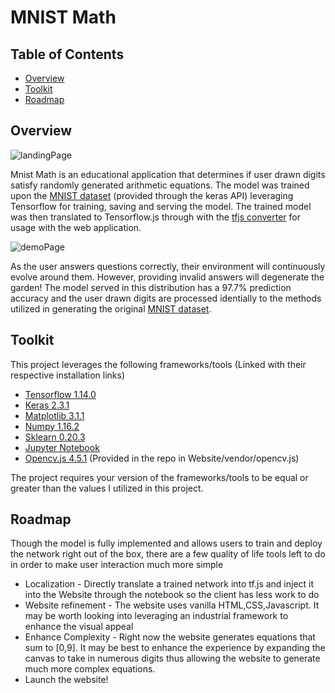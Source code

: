 # MNIST Math

## Table of Contents
  * [Overview](#overview)
  * [Toolkit](#toolkit)
  * [Roadmap](#roadmap)

## Overview
![landingPage](https://user-images.githubusercontent.com/26447339/109899200-7d41c180-7c63-11eb-970c-61e02b04666c.PNG)

Mnist Math is an educational application that determines if user drawn digits satisfy randomly generated arithmetic equations. The model was trained upon the [MNIST dataset](http://yann.lecun.com/exdb/mnist/) (provided through the keras API) leveraging Tensorflow for training, saving and serving the model. The trained model was then translated to Tensorflow.js through with the [tfjs converter](https://github.com/tensorflow/tfjs/tree/master/tfjs-converter) for usage with the web application.

![demoPage](https://user-images.githubusercontent.com/26447339/109899082-466bab80-7c63-11eb-9ab4-8da7cc6b7c2d.PNG)

As the user answers questions correctly, their environment will continuously evolve around them. However, providing invalid answers will degenerate the garden! The model served in this distribution has a 97.7% prediction accuracy and the user drawn digits are processed identially to the methods utilized in generating the original [MNIST dataset](http://yann.lecun.com/exdb/mnist/).

## Toolkit
This project leverages the following frameworks/tools (Linked with their respective installation links)
  * [Tensorflow 1.14.0](https://www.tensorflow.org/install)
  * [Keras 2.3.1](https://pypi.org/project/Keras/)
  * [Matplotlib 3.1.1](https://matplotlib.org/stable/users/installing.html)
  * [Numpy 1.16.2](https://numpy.org/install/)
  * [Sklearn 0.20.3](https://scikit-learn.org/stable/install.html)
  * [Jupyter Notebook](https://jupyter.org/install)
  * [Opencv.js 4.5.1](https://docs.opencv.org/4.5.1/opencv.js) (Provided in the repo in Website/vendor/opencv.js)

The project requires your version of the frameworks/tools to be equal or greater than the values I utilized in this project.

## Roadmap
Though the model is fully implemented and allows users to train and deploy the network right out of the box, there are a few quality of life tools left to do in order to make user interaction much more simple
  * Localization - Directly translate a trained network into tf.js and inject it into the Website through the notebook so the client has less work to do
  * Website refinement - The website uses vanilla HTML,CSS,Javascript. It may be worth looking into leveraging an industrial framework to enhance the visual appeal
  * Enhance Complexity - Right now the website generates equations that sum to [0,9]. It may be best to enhance the experience by expanding the canvas to take in numerous digits thus allowing the website to generate much more complex equations.
  * Launch the website!

